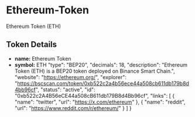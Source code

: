 # Ethereum-Token
Ethereum Token (ETH)
## Token Details
  - **name:** Ethereum Token
  - **symbol:** ETH
  "type": "BEP20",
  "decimals": 18,
  "description": "Ethereum Token (ETH) is a BEP20 token deployed on Binance Smart Chain.",
  "website": "https://ethereum.org/",
  "explorer": "https://bscscan.com/token/0xb522c2a4b56ece44a508cb611db179b8d4bb96cf",
  "status": "active",
  "id": "0xb522c2A4B56eCE44a508cB611db179B8d4Bb96cf",
  "links": [
    {
      "name": "twitter",
      "url": "https://x.com/ethereum"
    },
    {
      "name": "reddit",
      "url": "https://www.reddit.com/r/ethereum/"
    }
  ]
}
